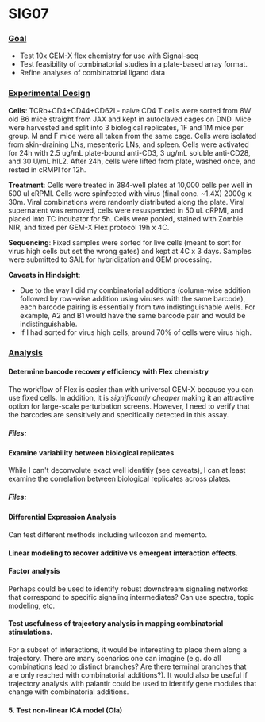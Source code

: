 # SIG07

### <ins>Goal<ins>
* Test 10x GEM-X flex chemistry for use with Signal-seq
* Test feasibility of combinatorial studies in a plate-based array format.
* Refine analyses of combinatorial ligand data

### <ins>Experimental Design<ins>
**Cells**: TCRb+CD4+CD44+CD62L- naive CD4 T cells were sorted from 8W old B6 mice straight from JAX and kept in autoclaved cages on DND. Mice were harvested and split into 3 biological replicates, 1F and 1M mice per group. M and F mice were all taken from the same cage. Cells were isolated from skin-draining LNs, mesenteric LNs, and spleen. Cells were activated for 24h with 2.5 ug/mL plate-bound anti-CD3, 3 ug/mL soluble anti-CD28, and 30 U/mL hIL2. After 24h, cells were lifted from plate, washed once, and rested in cRMPI for 12h.

**Treatment**: Cells were treated in 384-well plates at 10,000 cells per well in 500 ul cRPMI. Cells were spinfected with virus (final conc. ~1.4X) 2000g x 30m. Viral combinations were randomly distributed along the plate. Viral supernatent was removed, cells were resuspended in 50 uL cRPMI, and placed into TC incubator for 5h. Cells were pooled, stained with Zombie NIR, and fixed per GEM-X Flex protocol 19h x 4C.

**Sequencing**: Fixed samples were sorted for live cells (meant to sort for virus high cells but set the wrong gates) and kept at 4C x 3 days. Samples were submitted to SAIL for hybridization and GEM processing.

**Caveats in Hindsight**: 
* Due to the way I did my combinatorial additions (column-wise addition followed by row-wise addition using viruses with the same barcode), each barcode pairing is essentially from two indistinguishable wells. For example, A2 and B1 would have the same barcode pair and would be indistinguishable.
* If I had sorted for virus high cells, around 70% of cells were virus high.

### <ins>Analysis<ins>
#### Determine barcode recovery efficiency with Flex chemistry
The workflow of Flex is easier than with universal GEM-X because you can use fixed cells. In addition, it is *significantly cheaper* making it an attractive option for large-scale perturbation screens. However, I need to verify that the barcodes are sensitively and specifically detected in this assay.
##### Files:

#### Examine variability between biological replicates
While I can't deconvolute exact well identitiy (see caveats), I can at least examine the correlation between biological replicates across plates.
##### Files:

#### Differential Expression Analysis
Can test different methods including wilcoxon and memento.

#### Linear modeling to recover additive vs emergent interaction effects.

#### Factor analysis
Perhaps could be used to identify robust downstream signaling networks that correspond to specific signaling intermediates? Can use spectra, topic modeling, etc.

#### Test usefulness of trajectory analysis in mapping combinatorial stimulations.
For a subset of interactions, it would be interesting to place them along a trajectory. There are many scenarios one can imagine (e.g. do all combinations lead to distinct branches? Are there terminal branches that are only reached with combinatorial additions?). It would also be useful if trajectory analysis with palantir could be used to identify gene modules that change with combinatorial additions.

#### 5. Test non-linear ICA model (Ola)
